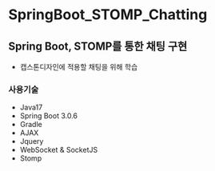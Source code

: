 # SpringBoot_STOMP_Chatting

## Spring Boot, STOMP를 통한 채팅 구현

- 캡스톤디자인에 적용할 채팅을 위해 학습

### 사용기술

- Java17
- Spring Boot 3.0.6
- Gradle
- AJAX
- Jquery
- WebSocket & SocketJS
- Stomp
